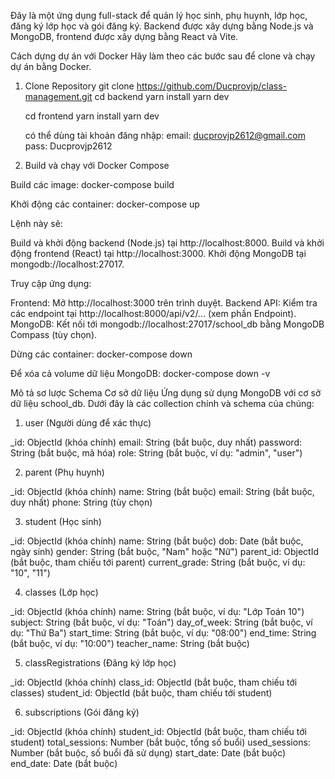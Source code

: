 Đây là một ứng dụng full-stack để quản lý học sinh, phụ huynh, lớp học, đăng ký lớp học và gói đăng ký. Backend được xây dựng bằng Node.js và MongoDB, frontend được xây dựng bằng React và Vite.

Cách dựng dự án với Docker
Hãy làm theo các bước sau để clone và chạy dự án bằng Docker.

1. Clone Repository
   git clone https://github.com/Ducprovjp/class-management.git
   cd backend
   yarn install
   yarn dev

   cd frontend
   yarn install
   yarn dev

   có thể dùng tài khoản đăng nhập:
   email: ducprovjp2612@gmail.com
   pass: Ducprovjp2612

2. Build và chạy với Docker Compose

Build các image:
docker-compose build

Khởi động các container:
docker-compose up

Lệnh này sẽ:

Build và khởi động backend (Node.js) tại http://localhost:8000.
Build và khởi động frontend (React) tại http://localhost:3000.
Khởi động MongoDB tại mongodb://localhost:27017.

Truy cập ứng dụng:

Frontend: Mở http://localhost:3000 trên trình duyệt.
Backend API: Kiểm tra các endpoint tại http://localhost:8000/api/v2/... (xem phần Endpoint).
MongoDB: Kết nối tới mongodb://localhost:27017/school_db bằng MongoDB Compass (tùy chọn).

Dừng các container:
docker-compose down

Để xóa cả volume dữ liệu MongoDB:
docker-compose down -v

Mô tả sơ lược Schema Cơ sở dữ liệu
Ứng dụng sử dụng MongoDB với cơ sở dữ liệu school_db. Dưới đây là các collection chính và schema của chúng:

1. user (Người dùng để xác thực)

\_id: ObjectId (khóa chính)
email: String (bắt buộc, duy nhất)
password: String (bắt buộc, mã hóa)
role: String (bắt buộc, ví dụ: "admin", "user")

2. parent (Phụ huynh)

\_id: ObjectId (khóa chính)
name: String (bắt buộc)
email: String (bắt buộc, duy nhất)
phone: String (tùy chọn)

3. student (Học sinh)

\_id: ObjectId (khóa chính)
name: String (bắt buộc)
dob: Date (bắt buộc, ngày sinh)
gender: String (bắt buộc, "Nam" hoặc "Nữ")
parent_id: ObjectId (bắt buộc, tham chiếu tới parent)
current_grade: String (bắt buộc, ví dụ: "10", "11")

4. classes (Lớp học)

\_id: ObjectId (khóa chính)
name: String (bắt buộc, ví dụ: "Lớp Toán 10")
subject: String (bắt buộc, ví dụ: "Toán")
day_of_week: String (bắt buộc, ví dụ: "Thứ Ba")
start_time: String (bắt buộc, ví dụ: "08:00")
end_time: String (bắt buộc, ví dụ: "10:00")
teacher_name: String (bắt buộc)

5. classRegistrations (Đăng ký lớp học)

\_id: ObjectId (khóa chính)
class_id: ObjectId (bắt buộc, tham chiếu tới classes)
student_id: ObjectId (bắt buộc, tham chiếu tới student)

6. subscriptions (Gói đăng ký)

\_id: ObjectId (khóa chính)
student_id: ObjectId (bắt buộc, tham chiếu tới student)
total_sessions: Number (bắt buộc, tổng số buổi)
used_sessions: Number (bắt buộc, số buổi đã sử dụng)
start_date: Date (bắt buộc)
end_date: Date (bắt buộc)
